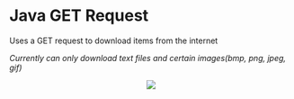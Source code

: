 # Java GET Request
Uses a GET request to download items from the internet
<p>
<i>Currently can only download text files and certain images(bmp, png, jpeg, gif)</i>
</p>

<p align="center">
  <img src="/img/simple_web_get.gif"/>
</p>  


